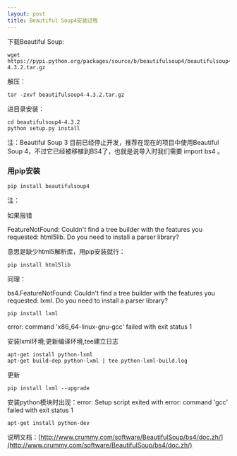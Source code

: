 ```yaml
---
layout: post
title: Beautiful Soup4安装过程
---
```


下载Beautiful Soup:

    wget https://pypi.python.org/packages/source/b/beautifulsoup4/beautifulsoup4-4.3.2.tar.gz
   
解压：

    tar -zxvf beautifulsoup4-4.3.2.tar.gz 
    
进目录安装：

    cd beautifulsoup4-4.3.2
    python setup.py install
    
注：Beautiful Soup 3 目前已经停止开发，推荐在现在的项目中使用Beautiful Soup 4，不过它已经被移植到BS4了，也就是说导入时我们需要 import bs4 。


### 用pip安装

	pip install beautifulsoup4


注：

如果报错

FeatureNotFound: Couldn't find a tree builder with the features you requested: html5lib. Do you need to install a parser library?


意思是缺少html5解析库，用pip安装就行：

	pip install html5lib

同理：

bs4.FeatureNotFound: Couldn't find a tree builder with the features you requested: lxml. Do you need to install a parser library?

	pip install lxml

error: command 'x86_64-linux-gnu-gcc' failed with exit status 1


安装lxml环境;更新编译环境,tee建立日志

	apt-get install python-lxml
	apt-get build-dep python-lxml | tee python-lxml-build.log

更新

	pip install lxml --upgrade

安装python模块时出现：error: Setup script exited with error: command 'gcc' failed with exit status 1

	apt-get install python-dev


说明文档：[http://www.crummy.com/software/BeautifulSoup/bs4/doc.zh/](http://www.crummy.com/software/BeautifulSoup/bs4/doc.zh/)